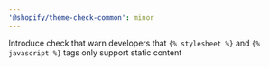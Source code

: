 ```yaml
---
'@shopify/theme-check-common': minor
---
```


Introduce check that warn developers that `{% stylesheet %}` and `{% javascript %}` tags only support static content